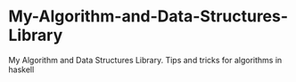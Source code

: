# My-Algorithm-and-Data-Structures-Library

My Algorithm and Data Structures Library.  Tips and tricks for algorithms in haskell
